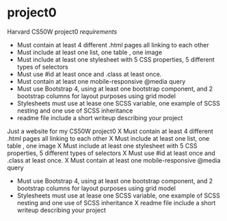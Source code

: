 # project0
Harvard CS50W project0
*requirements*
* Must contain at least 4 different .html pages all linking to each other
* Must include at least one list, one table , one image
* Must include at least one stylesheet with 5 CSS properties, 5 different types of selectors
* Must use #id at least once and .class at least once.
* Must contain at least one mobile-responsive @media query
* Must use Bootstrap 4, using at least one bootstrap component, and 2 bootstrap columns for layout purposes using grid model
* Stylesheets must use at lease one SCSS variable, one example of SCSS nesting and one use of SCSS inheritance
* readme file include a short writeup describing your project




Just a website for my CS50W project0
X Must contain at least 4 different .html pages all linking to each other
X Must include at least one list, one table , one image
X Must include at least one stylesheet with 5 CSS properties, 5 different types of selectors
X Must use #id at least once and .class at least once.
X Must contain at least one mobile-responsive @media query
* Must use Bootstrap 4, using at least one bootstrap component, and 2 bootstrap columns for layout purposes using grid model
* Stylesheets must use at lease one SCSS variable, one example of SCSS nesting and one use of SCSS inheritance
X readme file include a short writeup describing your project
